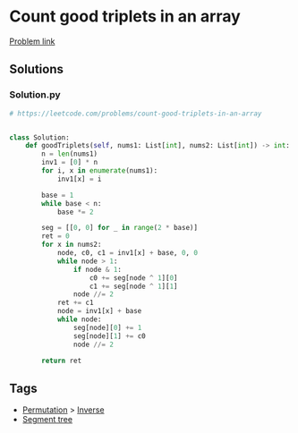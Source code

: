 # Count good triplets in an array

[Problem link](https://leetcode.com/problems/count-good-triplets-in-an-array)

## Solutions


### Solution.py
```py
# https://leetcode.com/problems/count-good-triplets-in-an-array


class Solution:
    def goodTriplets(self, nums1: List[int], nums2: List[int]) -> int:
        n = len(nums1)
        inv1 = [0] * n
        for i, x in enumerate(nums1):
            inv1[x] = i

        base = 1
        while base < n:
            base *= 2

        seg = [[0, 0] for _ in range(2 * base)]
        ret = 0
        for x in nums2:
            node, c0, c1 = inv1[x] + base, 0, 0
            while node > 1:
                if node & 1:
                    c0 += seg[node ^ 1][0]
                    c1 += seg[node ^ 1][1]
                node //= 2
            ret += c1
            node = inv1[x] + base
            while node:
                seg[node][0] += 1
                seg[node][1] += c0
                node //= 2

        return ret
```
## Tags

* [Permutation](/Collections/permutation.md#permutation) > [Inverse](/Collections/permutation.md#inverse)
* [Segment tree](/Collections/segment-tree.md#segment-tree)
